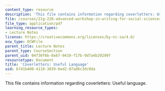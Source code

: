 ```yaml
---
content_type: resource
description: 'This file contains information regarding coverletters: Useful language.'
file: /courses/21g-228-advanced-workshop-in-writing-for-social-sciences-and-architecture-els-spring-2007/b741b400411030396ed207ad6c3dc9da_MIT21G.228S07_cover_letter.pdf
file_type: application/pdf
learning_resource_types:
- Lecture Notes
license: https://creativecommons.org/licenses/by-nc-sa/4.0/
ocw_type: OCWFile
parent_title: Lecture Notes
parent_type: CourseSection
parent_uid: 04f30f6b-0a67-9419-f17b-9d7a4b29299f
resourcetype: Document
title: 'Coverletters: Useful Language'
uid: b741b400-4110-3039-6ed2-07ad6c3dc9da
---
```

This file contains information regarding coverletters: Useful language.